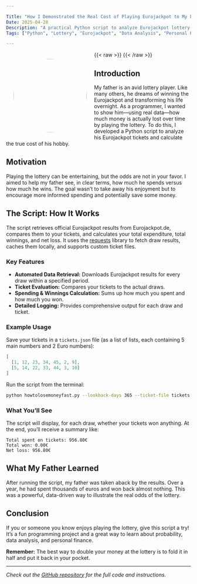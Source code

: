 ```yaml
---

Title: "How I Demonstrated the Real Cost of Playing Eurojackpot to My Father (Using Python)"
Date: 2025-04-28
Description: "A practical Python script to analyze Eurojackpot lottery tickets and illustrate why playing the lottery is a losing game."
Tags: ["Python", "Lottery", "Eurojackpot", "Data Analysis", "Personal Finance"]

---
```

{{< raw >}}
<img src="/images/money.jpg" height="auto" width="200" style="float:left;padding:20px;border-radius:50%">
{{< /raw >}}

## Introduction

My father is an avid lottery player. Like many others, he dreams of winning the Eurojackpot and transforming his life overnight. As a programmer, I wanted to show him—using real data—how much money is actually lost over time by playing the lottery. To do this, I developed a Python script to analyze his Eurojackpot tickets and calculate the true cost of his hobby.

## Motivation

Playing the lottery can be entertaining, but the odds are not in your favor. I aimed to help my father see, in clear terms, how much he spends versus how much he wins. The goal wasn’t to take away his enjoyment but to encourage more informed spending and potentially save some money.

## The Script: How It Works

The script retrieves official Eurojackpot results from Eurojackpot.de, compares them to your tickets, and calculates your total expenditure, total winnings, and net loss. It uses the [requests](https://docs.python-requests.org/) library to fetch draw results, caches them locally, and supports custom ticket files.

### Key Features

- **Automated Data Retrieval:** Downloads Eurojackpot results for every draw within a specified period.
- **Ticket Evaluation:** Compares your tickets to the actual draws.
- **Spending & Winnings Calculation:** Sums up how much you spent and how much you won.
- **Detailed Logging:** Provides comprehensive output for each draw and ticket.

### Example Usage

Save your tickets in a `tickets.json` file (as a list of lists, each containing 5 main numbers and 2 Euro numbers):

```json
[
  [1, 12, 23, 34, 45, 2, 9],
  [5, 14, 22, 33, 44, 3, 10]
]
```

Run the script from the terminal:

```bash
python howtolosemoneyfast.py --lookback-days 365 --ticket-file tickets.json --verbose
```

### What You’ll See

The script will display, for each draw, whether your tickets won anything. At the end, you’ll receive a summary like:

```
Total spent on tickets: 956.80€
Total won: 0.00€
Net loss: 956.80€
```

## What My Father Learned

After running the script, my father was taken aback by the results. Over a year, he had spent thousands of euros and won back almost nothing. This was a powerful, data-driven way to illustrate the real odds of the lottery.

## Conclusion

If you or someone you know enjoys playing the lottery, give this script a try! It’s a fun programming project and a great way to learn about probability, data analysis, and personal finance.

**Remember:** The best way to double your money at the lottery is to fold it in half and put it back in your pocket.

---

*Check out the [GitHub repository](https://github.com/SlashGordon/howtolosemoneyfast) for the full code and instructions.*
